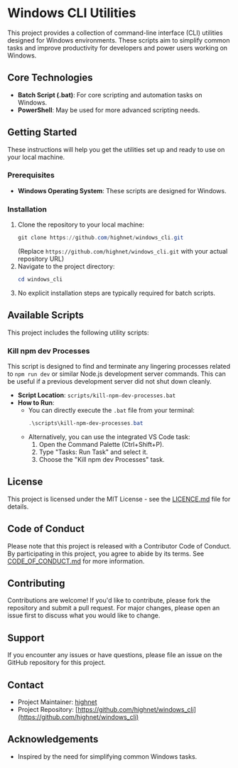 # Windows CLI Utilities

This project provides a collection of command-line interface (CLI) utilities designed for Windows environments. These scripts aim to simplify common tasks and improve productivity for developers and power users working on Windows.

## Core Technologies

- **Batch Script (.bat)**: For core scripting and automation tasks on Windows.
- **PowerShell**: May be used for more advanced scripting needs.

## Getting Started

These instructions will help you get the utilities set up and ready to use on your local machine.

### Prerequisites

- **Windows Operating System**: These scripts are designed for Windows.

### Installation

1.  Clone the repository to your local machine:
    ```powershell
    git clone https://github.com/highnet/windows_cli.git
    ```
    (Replace `https://github.com/highnet/windows_cli.git` with your actual repository URL)
2.  Navigate to the project directory:
    ```powershell
    cd windows_cli
    ```
3.  No explicit installation steps are typically required for batch scripts.

## Available Scripts

This project includes the following utility scripts:

### Kill npm dev Processes

This script is designed to find and terminate any lingering processes related to `npm run dev` or similar Node.js development server commands. This can be useful if a previous development server did not shut down cleanly.

- **Script Location**: `scripts/kill-npm-dev-processes.bat`
- **How to Run**:
  - You can directly execute the `.bat` file from your terminal:
    ```powershell
    .\scripts\kill-npm-dev-processes.bat
    ```
  - Alternatively, you can use the integrated VS Code task:
    1.  Open the Command Palette (Ctrl+Shift+P).
    2.  Type "Tasks: Run Task" and select it.
    3.  Choose the "Kill npm dev Processes" task.

## License

This project is licensed under the MIT License - see the [LICENCE.md](LICENCE.md) file for details.

## Code of Conduct

Please note that this project is released with a Contributor Code of Conduct. By participating in this project, you agree to abide by its terms. See [CODE_OF_CONDUCT.md](CODE_OF_CONDUCT.md) for more information.

## Contributing

Contributions are welcome! If you'd like to contribute, please fork the repository and submit a pull request. For major changes, please open an issue first to discuss what you would like to change.

## Support

If you encounter any issues or have questions, please file an issue on the GitHub repository for this project.

## Contact

- Project Maintainer: [highnet](https://github.com/highnet)
- Project Repository: [https://github.com/highnet/windows_cli](https://github.com/highnet/windows_cli)

## Acknowledgements

- Inspired by the need for simplifying common Windows tasks.
